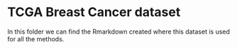 # TCGA Breast Cancer dataset
In this folder we can find the Rmarkdown created where this dataset is used for all the methods.

